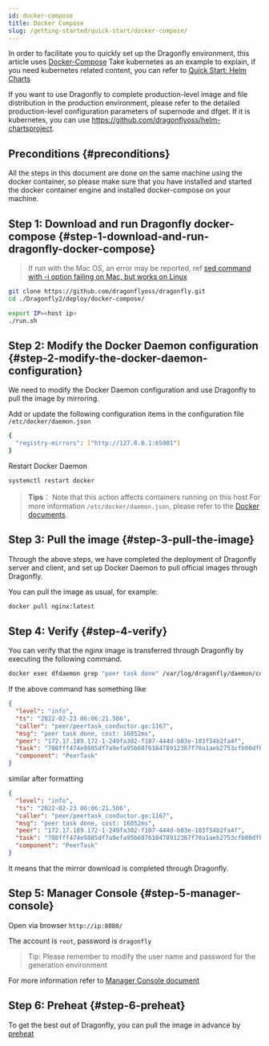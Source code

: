 ```yaml
---
id: docker-compose
title: Docker Compose
slug: /getting-started/quick-start/docker-compose/
---
```


In order to facilitate you to quickly set up the Dragonfly environment,
this article uses [Docker-Compose](https://docs.docker.com/compose/) Take kubernetes as an example to explain,
if you need kubernetes related content, you can refer to [Quick Start: Helm Charts](../../setup/install/helm-charts.md)

If you want to use Dragonfly to complete production-level image and file distribution in the production environment,
please refer to the detailed production-level configuration parameters of supernode and dfget. If it is kubernetes,
you can use <https://github.com/dragonflyoss/helm-chartsproject>.

## Preconditions {#preconditions}

All the steps in this document are done on the same machine using the docker container,
so please make sure that you have installed and started
the docker container engine and installed docker-compose on your machine.

## Step 1: Download and run Dragonfly docker-compose {#step-1-download-and-run-dragonfly-docker-compose}

> If run with the Mac OS, an error may be reported,
> ref [sed command with -i option failing on Mac, but works on Linux](https://stackoverflow.com/a/41416710)

```bash
git clone https://github.com/dragonflyoss/dragonfly.git
cd ./Dragonfly2/deploy/docker-compose/

export IP=<host ip>
./run.sh
```

## Step 2: Modify the Docker Daemon configuration {#step-2-modify-the-docker-daemon-configuration}

We need to modify the Docker Daemon configuration and use Dragonfly to pull the image by mirroring.

Add or update the following configuration items in the configuration file `/etc/docker/daemon.json`

```bash
{
  "registry-mirrors": ["http://127.0.0.1:65001"]
}
```

Restart Docker Daemon

```bash
systemctl restart docker
```

> **Tips**：
> Note that this action affects containers running on this host
> For more information `/etc/docker/daemon.json`,
> please refer to the [Docker documents](https://docs.docker.com/registry/recipes/mirror/#configure-the-cache).

## Step 3: Pull the image {#step-3-pull-the-image}

Through the above steps, we have completed the deployment of Dragonfly server and client,
and set up Docker Daemon to pull official images through Dragonfly.

You can pull the image as usual, for example:

```bash
docker pull nginx:latest
```

## Step 4: Verify {#step-4-verify}

You can verify that the nginx image is transferred through Dragonfly by executing the following command.

```bash
docker exec dfdaemon grep "peer task done" /var/log/dragonfly/daemon/core.log
```

If the above command has something like

```json
{
  "level": "info",
  "ts": "2022-02-23 06:06:21.506",
  "caller": "peer/peertask_conductor.go:1167",
  "msg": "peer task done, cost: 16052ms",
  "peer": "172.17.189.172-1-249fa302-f107-444d-b03e-103f54b2fa4f",
  "task": "708fff474e9885df7a9efa95b607618478912367f70a1aeb2753cfb00dfb28f7",
  "component": "PeerTask"
}
```

similar after formatting

```json
{
  "level": "info",
  "ts": "2022-02-23 06:06:21.506",
  "caller": "peer/peertask_conductor.go:1167",
  "msg": "peer task done, cost: 16052ms",
  "peer": "172.17.189.172-1-249fa302-f107-444d-b03e-103f54b2fa4f",
  "task": "708fff474e9885df7a9efa95b607618478912367f70a1aeb2753cfb00dfb28f7",
  "component": "PeerTask"
}
```

It means that the mirror download is completed through Dragonfly.

## Step 5: Manager Console {#step-5-manager-console}

Open via browser `http://ip:8080/`

The account is `root`, password is `dragonfly`

> Tip: Please remember to modify the user name and password for the generation environment

For more information refer to
[Manager Console document](../../reference/manage-console.md)

## Step 6: Preheat {#step-6-preheat}

To get the best out of Dragonfly, you can pull the image in advance by [preheat](../../reference/preheat.md)
